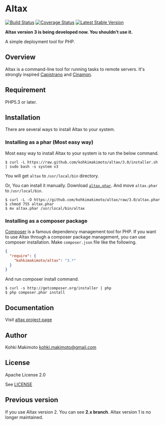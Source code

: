 # Altax

[![Build Status](https://travis-ci.org/kohkimakimoto/altax.png?branch=3.0)](https://travis-ci.org/kohkimakimoto/altax)
[![Coverage Status](https://coveralls.io/repos/kohkimakimoto/altax/badge.png?branch=3.0)](https://coveralls.io/r/kohkimakimoto/altax?branch=3.0)
[![Latest Stable Version](https://poser.pugx.org/kohkimakimoto/altax/v/stable.png)](https://packagist.org/packages/kohkimakimoto/altax)

**Altax version 3 is being developed now. You shouldn't use it.**

A simple deployment tool for PHP.

## Overview

Altax is a command-line tool for running tasks to remote servers.
It's strongly inspired [Capistrano](https://github.com/capistrano/capistrano) and [Cinamon](https://github.com/kentaro/cinnamon).

## Requirement

PHP5.3 or later.

## Installation

There are several ways to install Altax to your system.

### Installing as a phar (Most easy way)

Most easy way to install Altax to your system is to run the below command.

    $ curl -L https://raw.github.com/kohkimakimoto/altax/3.0/installer.sh | sudo bash -s system v3

You will get `altax` to `/usr/local/bin` directory.

Or, You can install it manually. Download [`altax.phar`](https://github.com/kohkimakimoto/altax/raw/master/altax.phar).
And move `altax.phar` to `/usr/local/bin`.

    $ curl -L -O https://github.com/kohkimakimoto/altax/raw/3.0/altax.phar
    $ chmod 755 altax.phar
    $ mv altax.phar /usr/local/bin/altax

### Installing as a composer package

[Composer](http://getcomposer.org/) is a famous dependency management tool for PHP. 
If you want to use Altax through a composer package management, 
you can use composer installation. 
Make `composer.json` file like the following.

```json
{
  "require": {
    "kohkimakimoto/altax": "3.*"
  }
}
```
And run composer install command.

```
$ curl -s http://getcomposer.org/installer | php
$ php composer.phar install
```

## Documentation

Visit [altax project page](http://kohkimakimoto.github.io/altax/)

## Author 

Kohki Makimoto <kohki.makimoto@gmail.com>

## License

Apache License 2.0

See [LICENSE](./LICENSE)

## Previous version 

If you use Altax version 2. You can see **2.x branch**.
Altax version 1 is no longer maintained.

